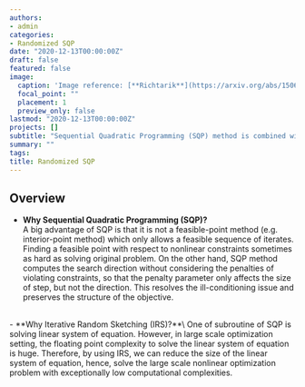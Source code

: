 ```yaml
---
authors:
- admin
categories:
- Randomized SQP
date: "2020-12-13T00:00:00Z"
draft: false
featured: false
image:
  caption: 'Image reference: [**Richtarik**](https://arxiv.org/abs/1506.03296)'
  focal_point: ""
  placement: 1
  preview_only: false
lastmod: "2020-12-13T00:00:00Z"
projects: []
subtitle: "Sequential Quadratic Programming (SQP) method is combined with Iterative random sketching (IRS) to provide exceptionally low computational complexities in solving large scale nonlinear optimization problem."
summary: ""
tags:
title: Randomized SQP
---
```


## Overview

- **Why Sequential Quadratic Programming (SQP)?**\
A big advantage of SQP is that it is not a feasible-point method (e.g. interior-point method) which only allows a feasible sequence of iterates. Finding a feasible point with respect to nonlinear constraints sometimes as hard as solving original problem. On the other hand, SQP method computes the search direction without considering the penalties of violating constraints, so that the penalty parameter only affects the size of step, but not the direction. This resolves the ill-conditioning issue and preserves the structure of the objective.<br>
<br>
- **Why Iterative Random Sketching (IRS)?**\
One of subroutine of SQP is solving linear system of equation. However, in large scale optimization setting, the floating point complexity to solve the linear system of equation is huge. Therefore, by using IRS, we can reduce the size of the linear system of equation, hence, solve the large scale nonlinear optimization problem with exceptionally low computational complexities.


